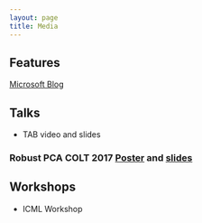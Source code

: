 ```yaml
---
layout: page
title: Media
---
```


## Features
[Microsoft Blog](https://blogs.microsoft.com/next/2017/06/29/ais-big-leap-tiny-devices-opens-world-possibilities/)
 
## Talks
- TAB video and slides
 ### Robust PCA COLT 2017 [Poster](files/robustpca-colt-poster.pdf) and [slides](files/robustpca-colt-slides.pptx)

## Workshops
- ICML Workshop
